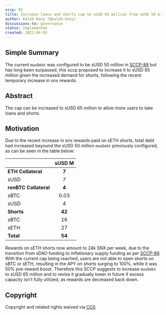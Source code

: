```yaml
---
sccp: 91
title: Increase loans and shorts cap to sUSD 65 million from sUSD 50 million
author: Kaleb Keny (@kaleb-keny)
discussions-to: governance
status: Implemented
created: 2021-04-03
---
```


<!--You can leave these HTML comments in your merged SCCP and delete the visible duplicate text guides, they will not appear and may be helpful to refer to if you edit it again. This is the suggested template for new SCCPs. Note that an SCCP number will be assigned by an editor. When opening a pull request to submit your SCCP, please use an abbreviated title in the filename, `sccp-draft_title_abbrev.md`. The title should be 44 characters or less.-->

## Simple Summary

<!--"If you can't explain it simply, you don't understand it well enough." Provide a simplified and layman-accessible explanation of the SCCP.-->

The current `maxDebt` was configured to be sUSD 50 million in [SCCP-88](https://sips.synthetix.io/SCCP/sccp-88) but has long been surpassed, this sccp proposed to increase it to sUSD 65 million given the increased demand for shorts, following the recent temporary increase in snx rewards.

## Abstract

<!--A short (~200 word) description of the variable change proposed.-->

The cap can be increased to sUSD 65 million to allow more users to take loans and shorts.

## Motivation

<!--The motivation is critical for SCCPs that want to update variables within Synthetix. It should clearly explain why the existing variable is not incentive aligned. SCCP submissions without sufficient motivation may be rejected outright.-->

Due to the recent increase in snx rewards paid on sETH shorts, total debt had increased beyound the sUSD 50 million `maxDebt` previously configured, as can be seen in the table below:

|                       | **sUSD M** |
| --------------------- | :--------: |
| **ETH Collateral**    |   **7**    |
| sUSD                  |     7      |
| **renBTC Collateral** |   **4**    |
| sBTC                  |    0.03    |
| sUSD                  |     4      |
| **Shorts**            |   **42**   |
| sBTC                  |     16     |
| sETH                  |     27     |
| **Total**             |   **54**   |

Rewards on sETH shorts now amount to 24k SNX per week, due to the transition from sDAO funding to inflationary supply funding as per [SCCP-89](https://sips.synthetix.io/SCCP/sccp-89). With the current cap being reached, users are not able to open shorts on sBTC or sETH, resulting in the APY on shorts surging to 100%, while it was 50% pre-reward boost. Therefore this SCCP suggests to increase `maxDebt` to sUSD 65 million and to revise it gradually lower in future if excess capacity isn't fully utilized, as rewards are decreased back down.

## Copyright

Copyright and related rights waived via [CC0](https://creativecommons.org/publicdomain/zero/1.0/).
